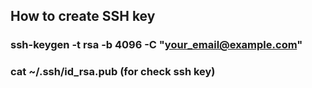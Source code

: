 ## How to create SSH key

### ssh-keygen -t rsa -b 4096 -C "your_email@example.com"
### cat ~/.ssh/id_rsa.pub (for check ssh key)